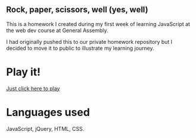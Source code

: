 ## Rock, paper, scissors, well (yes, well)

This is a homework I created during my first week of learning JavaScript at the web dev course at General Assembly.

I had originally pushed this to our private homework repository but I decided to move it to public to illustrate my learning journey.

# Play it!

[Just click here to play](https://dl.dropboxusercontent.com/u/30850605/rock-paper-scissors/index.html)

# Languages used

JavaScript, jQuery, HTML, CSS.